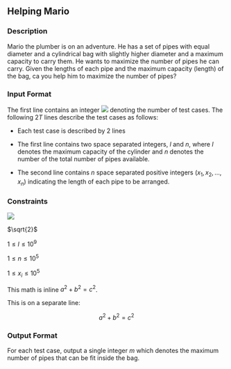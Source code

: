 ## Helping Mario

### Description

Mario the plumber is on an adventure.
He has a set of pipes with equal diameter and a cylindrical bag with slightly higher diameter and a maximum capacity to carry them.
He wants to maximize the number of pipes he can carry.
Given the lengths of each pipe and the maximum capacity (length) of the bag, ca you help him to maximize the number of pipes?

### Input Format

The first line contains an integer <img src="https://render.githubusercontent.com/render/math?math=T"> denoting the number of test cases. The following $`2T`$ lines describe the test cases as follows:

- Each test case is described by 2 lines

- The first line contains two space separated integers, $`l`$ and $`n`$, where $`l`$ denotes the maximum capacity of the cylinder and $`n`$ denotes the number of the total number of pipes available.

- The second line contains $`n`$ space separated positive integers $`(x_1,x_2,\dots,x_n)`$ indicating the length of each pipe to be arranged.

### Constraints

<img src="https://render.githubusercontent.com/render/math?math=1 \leq T \leq 10">

$`\sqrt{2}`$

$`1 \leq l \leq 10^9`$

$`1 \leq n \leq 10^5`$

$`1 \leq x_i \leq 10^5`$

This math is inline $`a^2+b^2=c^2`$.

This is on a separate line:

```math
a^2+b^2=c^2
```



### Output Format

For each test case, output a single integer $`m`$ which denotes the maximum number of pipes that can be fit inside the bag.
